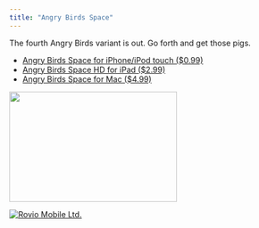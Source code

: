 ```yaml
---
title: "Angry Birds Space"
---
```

<p>The fourth Angry Birds variant is out. Go forth and get those pigs.</p>
<ul>
<li><a href="https://click.linksynergy.com/fs-bin/stat?id=6PFrOqNV4B8&offerid=146261&type=3&subid=0&tmpid=1826&RD_PARM1=http%253A%252F%252Fitunes.apple.com%252Fca%252Fapp%252Fangry-birds-space%252Fid499511971%253Fmt%253D8%2526uo%253D4%2526partnerId%253D30" target="itunes_store">Angry Birds Space for iPhone/iPod touch ($0.99)</a></li>
<li><a href="https://click.linksynergy.com/fs-bin/stat?id=6PFrOqNV4B8&offerid=146261&type=3&subid=0&tmpid=1826&RD_PARM1=http%253A%252F%252Fitunes.apple.com%252Fca%252Fapp%252Fangry-birds-space-hd%252Fid501968250%253Fmt%253D8%2526uo%253D4%2526partnerId%253D30" target="itunes_store">Angry Birds Space HD for iPad ($2.99)</a></li>
<li><a href="https://click.linksynergy.com/fs-bin/stat?id=6PFrOqNV4B8&offerid=146261&type=3&subid=0&tmpid=1826&RD_PARM1=http%253A%252F%252Fitunes.apple.com%252Fca%252Fapp%252Fangry-birds-space%252Fid509193195%253Fmt%253D12%2526uo%253D4%2526partnerId%253D30" target="itunes_store">Angry Birds Space for Mac ($4.99)</a></li>
</ul>
<p><img src="https://chrisenns.com/wp-content/uploads/2012/03/Angry-Birds-Space-300x198.jpg" alt="" title="Angry Birds Space" width="300" height="198" class="aligncenter size-medium wp-image-20214" /></p>
<p><a href="https://click.linksynergy.com/fs-bin/stat?id=6PFrOqNV4B8&offerid=146261&type=3&subid=0&tmpid=1826&RD_PARM1=http%253A%252F%252Fitunes.apple.com%252Fca%252Fartist%252Frovio-mobile-ltd.%252Fid298910979%253Fuo%253D4%2526partnerId%253D30" target="itunes_store"><img src="https://r.mzstatic.com/images/web/linkmaker/badge_itunes-lrg.gif" alt="Rovio Mobile Ltd." style="border: 0;"/></a></p>
